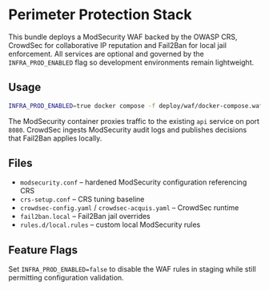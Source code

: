 # Perimeter Protection Stack

This bundle deploys a ModSecurity WAF backed by the OWASP CRS, CrowdSec for collaborative IP reputation and Fail2Ban for local jail enforcement. All services are optional and governed by the `INFRA_PROD_ENABLED` flag so development environments remain lightweight.

## Usage

```bash
INFRA_PROD_ENABLED=true docker compose -f deploy/waf/docker-compose.waf.yml up -d
```

The ModSecurity container proxies traffic to the existing `api` service on port `8080`. CrowdSec ingests ModSecurity audit logs and publishes decisions that Fail2Ban applies locally.

## Files

- `modsecurity.conf` – hardened ModSecurity configuration referencing CRS
- `crs-setup.conf` – CRS tuning baseline
- `crowdsec-config.yaml` / `crowdsec-acquis.yaml` – CrowdSec runtime
- `fail2ban.local` – Fail2Ban jail overrides
- `rules.d/local.rules` – custom local ModSecurity rules

## Feature Flags

Set `INFRA_PROD_ENABLED=false` to disable the WAF rules in staging while still permitting configuration validation.

